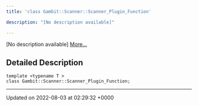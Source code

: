 ```yaml
---
title: 'class Gambit::Scanner::Scanner_Plugin_Function'

description: "[No description available]"

---
```









[No description available] [More...](#detailed-description)

## Detailed Description

```
template <typename T >
class Gambit::Scanner::Scanner_Plugin_Function;
```

-------------------------------

Updated on 2022-08-03 at 02:29:32 +0000